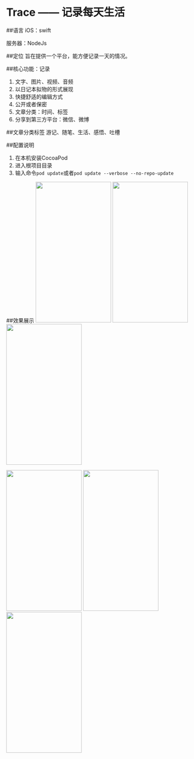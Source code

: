 # Trace —— 记录每天生活

##语言
iOS：swift

服务器：NodeJs

##定位
旨在提供一个平台，能方便记录一天的情况。

##核心功能：记录
1. 文字、图片、视频、音频
2. 以日记本拟物的形式展现
3. 快捷舒适的编辑方式
4. 公开或者保密
5. 文章分类：时间、标签
6. 分享到第三方平台：微信、微博


##文章分类标签
游记、随笔、生活、感悟、吐槽

##配置说明
1. 在本机安装CocoaPod
2. 进入根项目目录
3. 输入命令`pod update`或者`pod update --verbose --no-repo-update`

##效果展示
<img src="http://7xszpw.com1.z0.glb.clouddn.com/iOS/UI/1.png" width=200 height=373/>
<img src="http://7xszpw.com1.z0.glb.clouddn.com/iOS/UI/2.png" width=200 height=373/>
<img src="http://7xszpw.com1.z0.glb.clouddn.com/iOS/UI/3.png" width=200 height=373/>

<img src="http://7xszpw.com1.z0.glb.clouddn.com/iOS/UI/4.png" width=200 height=373/>
<img src="http://7xszpw.com1.z0.glb.clouddn.com/iOS/UI/5.png" width=200 height=373/>
<img src="http://7xszpw.com1.z0.glb.clouddn.com/iOS/UI/6.png" width=200 height=373/>
